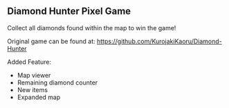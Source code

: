 ## Diamond Hunter Pixel Game
Collect all diamonds found within the map to win the game!

Original game can be found at:
https://github.com/KurojakiKaoru/Diamond-Hunter

Added Feature:
- Map viewer
- Remaining diamond counter
- New items
- Expanded map
